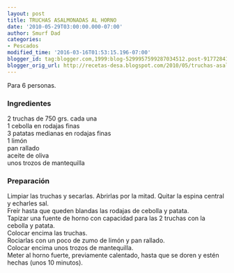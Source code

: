 ```yaml
---
layout: post
title: TRUCHAS ASALMONADAS AL HORNO
date: '2010-05-29T03:00:00.000-07:00'
author: Smurf Dad
categories:
- Pescados
modified_time: '2016-03-16T01:53:15.196-07:00'
blogger_id: tag:blogger.com,1999:blog-5299957599287034512.post-9177284168317116542
blogger_orig_url: http://recetas-desa.blogspot.com/2010/05/truchas-asalmonadas-al-horno.html
---
```


Para 6 personas.<br /><h3>Ingredientes</h3>2 truchas de 750 grs. cada una<br />1 cebolla en rodajas finas<br />3 patatas medianas en rodajas finas<br />1 limón<br />pan rallado<br />aceite de oliva<br />unos trozos de mantequilla<br /><h3>Preparación</h3>Limpiar las truchas y secarlas. Abrirlas por la mitad. Quitar la espina central y echarles sal.<br />Freír hasta que queden blandas las rodajas de cebolla y patata.<br />Tapizar una fuente de horno con capacidad para las 2 truchas con la cebolla y patata.<br />Colocar encima las truchas.<br />Rociarlas con un poco de zumo de limón y pan rallado.<br />Colocar encima unos trozos de mantequilla.<br />Meter al horno fuerte, previamente calentado, hasta que se doren y estén hechas (unos 10 minutos).